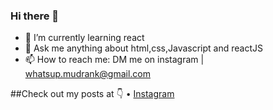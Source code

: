 ### Hi there 👋



- 🌱 I’m currently learning react
- 💬 Ask me anything about html,css,Javascript and reactJS
- 📫 How to reach me: DM me on instagram | whatsup.mudrank@gmail.com


##Check out my posts at 👇
• [Instagram](https://www.instagram.com/aceyourcode/)
